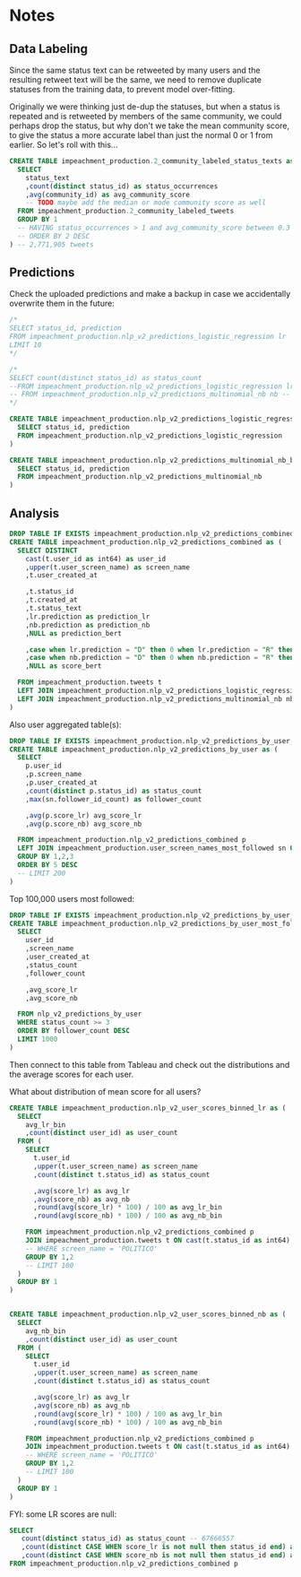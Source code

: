 # Notes

## Data Labeling

Since the same status text can be retweeted by many users and the resulting retweet text will be the same,
 we need to remove duplicate statuses from the training data, to prevent model over-fitting.

Originally we were thinking just de-dup the statuses, but when a status is repeated and is retweeted by members of the same community, we could perhaps drop the status, but why don't we take the mean community score, to give the status a more accurate label than just the normal 0 or 1 from earlier. So let's roll with this...

```sql
CREATE TABLE impeachment_production.2_community_labeled_status_texts as (
  SELECT
    status_text
    ,count(distinct status_id) as status_occurrences
    ,avg(community_id) as avg_community_score
    -- TODO maybe add the median or mode community score as well
  FROM impeachment_production.2_community_labeled_tweets
  GROUP BY 1
  -- HAVING status_occurrences > 1 and avg_community_score between 0.3 and 0.7
  -- ORDER BY 2 DESC
) -- 2,771,905 tweets
```

## Predictions

Check the uploaded predictions and make a backup in case we accidentally overwrite them in the future:

```sql
/*
SELECT status_id, prediction
FROM impeachment_production.nlp_v2_predictions_logistic_regression lr
LIMIT 10
*/

/*
SELECT count(distinct status_id) as status_count
--FROM impeachment_production.nlp_v2_predictions_logistic_regression lr -- 67,636,557
-- FROM impeachment_production.nlp_v2_predictions_multinomial_nb nb -- 67,666,557
*/

CREATE TABLE impeachment_production.nlp_v2_predictions_logistic_regression_backup as (
  SELECT status_id, prediction
  FROM impeachment_production.nlp_v2_predictions_logistic_regression
)

CREATE TABLE impeachment_production.nlp_v2_predictions_multinomial_nb_backup as (
  SELECT status_id, prediction
  FROM impeachment_production.nlp_v2_predictions_multinomial_nb
)
```

## Analysis

```sql
DROP TABLE IF EXISTS impeachment_production.nlp_v2_predictions_combined;
CREATE TABLE impeachment_production.nlp_v2_predictions_combined as (
  SELECT DISTINCT
    cast(t.user_id as int64) as user_id
    ,upper(t.user_screen_name) as screen_name
    ,t.user_created_at

    ,t.status_id
    ,t.created_at
    ,t.status_text
    ,lr.prediction as prediction_lr
    ,nb.prediction as prediction_nb
    ,NULL as prediction_bert

    ,case when lr.prediction = "D" then 0 when lr.prediction = "R" then 1 end score_lr
    ,case when nb.prediction = "D" then 0 when nb.prediction = "R" then 1 end score_nb
    ,NULL as score_bert

  FROM impeachment_production.tweets t
  LEFT JOIN impeachment_production.nlp_v2_predictions_logistic_regression lr ON lr.status_id = cast(t.status_id as int64)
  LEFT JOIN impeachment_production.nlp_v2_predictions_multinomial_nb nb ON nb.status_id = cast(t.status_id as int64)
)
```


Also user aggregated table(s):

```sql
DROP TABLE IF EXISTS impeachment_production.nlp_v2_predictions_by_user;
CREATE TABLE impeachment_production.nlp_v2_predictions_by_user as (
  SELECT
    p.user_id
    ,p.screen_name
    ,p.user_created_at
    ,count(distinct p.status_id) as status_count
    ,max(sn.follower_id_count) as follower_count

    ,avg(p.score_lr) avg_score_lr
    ,avg(p.score_nb) avg_score_nb

  FROM impeachment_production.nlp_v2_predictions_combined p
  LEFT JOIN impeachment_production.user_screen_names_most_followed sn ON upper(p.screen_name) = upper(sn.user_screen_name)
  GROUP BY 1,2,3
  ORDER BY 5 DESC
  -- LIMIT 200
)
```

Top 100,000 users most followed:

```sql
DROP TABLE IF EXISTS impeachment_production.nlp_v2_predictions_by_user_most_followed;
CREATE TABLE impeachment_production.nlp_v2_predictions_by_user_most_followed as (
  SELECT
    user_id
    ,screen_name
    ,user_created_at
    ,status_count
    ,follower_count

    ,avg_score_lr
    ,avg_score_nb

  FROM nlp_v2_predictions_by_user
  WHERE status_count >= 3
  ORDER BY follower_count DESC
  LIMIT 1000
)
```

Then connect to this table from Tableau and check out the distributions and the average scores for each user.

What about distribution of mean score for all users?

```sql
CREATE TABLE impeachment_production.nlp_v2_user_scores_binned_lr as (
  SELECT
    avg_lr_bin
    ,count(distinct user_id) as user_count
  FROM (
    SELECT
      t.user_id
      ,upper(t.user_screen_name) as screen_name
      ,count(distinct t.status_id) as status_count

      ,avg(score_lr) as avg_lr
      ,avg(score_nb) as avg_nb
      ,round(avg(score_lr) * 100) / 100 as avg_lr_bin
      ,round(avg(score_nb) * 100) / 100 as avg_nb_bin

    FROM impeachment_production.nlp_v2_predictions_combined p
    JOIN impeachment_production.tweets t ON cast(t.status_id as int64) = cast(p.status_id as int64)
    -- WHERE screen_name = 'POLITICO'
    GROUP BY 1,2
    -- LIMIT 100
  )
  GROUP BY 1
)


CREATE TABLE impeachment_production.nlp_v2_user_scores_binned_nb as (
  SELECT
    avg_nb_bin
    ,count(distinct user_id) as user_count
  FROM (
    SELECT
      t.user_id
      ,upper(t.user_screen_name) as screen_name
      ,count(distinct t.status_id) as status_count

      ,avg(score_lr) as avg_lr
      ,avg(score_nb) as avg_nb
      ,round(avg(score_lr) * 100) / 100 as avg_lr_bin
      ,round(avg(score_nb) * 100) / 100 as avg_nb_bin

    FROM impeachment_production.nlp_v2_predictions_combined p
    JOIN impeachment_production.tweets t ON cast(t.status_id as int64) = cast(p.status_id as int64)
    -- WHERE screen_name = 'POLITICO'
    GROUP BY 1,2
    -- LIMIT 100
  )
  GROUP BY 1
)

```


FYI: some LR scores are null:

```sql
SELECT
   count(distinct status_id) as status_count -- 67666557
   ,count(distinct CASE WHEN score_lr is not null then status_id end) as lr_count -- 67636557 why?
   ,count(distinct CASE WHEN score_nb is not null then status_id end) as nb_count -- 67666557
FROM impeachment_production.nlp_v2_predictions_combined p
```
